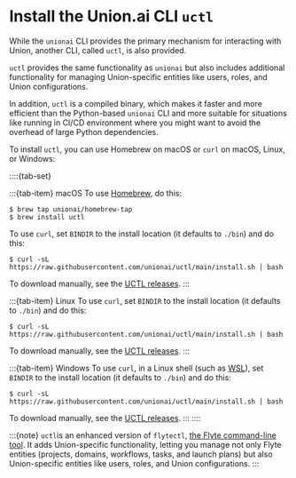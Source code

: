 # Install the Union.ai CLI `uctl`

While the `unionai` CLI provides the primary mechanism for interacting with Union,
another CLI, called `uctl`, is also provided.

`uctl` provides the same functionality as `unionai` but also includes
additional functionality for managing Union-specific entities like users, roles, and Union configurations.

In addition, `uctl` is a compiled binary, which makes it faster and more efficient than the Python-based
`unionai` CLI and more suitable for situations like running in CI/CD environment where you might want to
avoid the overhead of large Python dependencies.

To install `uctl`, you can use Homebrew on macOS or `curl` on macOS, Linux, or Windows:

::::{tab-set}

:::{tab-item} macOS
To use [Homebrew](https://brew.sh/), do this:

```{code-block} shell
$ brew tap unionai/homebrew-tap
$ brew install uctl
```

To use `curl`, set `BINDIR` to the install location (it defaults to `./bin`) and do this:

```{code-block} shell
$ curl -sL https://raw.githubusercontent.com/unionai/uctl/main/install.sh | bash
```

To download manually, see the [UCTL releases](https://github.com/unionai/uctl/releases).
:::

:::{tab-item} Linux
To use `curl`, set `BINDIR` to the install location (it defaults to `./bin`) and do this:

```{code-block} shell
$ curl -sL https://raw.githubusercontent.com/unionai/uctl/main/install.sh | bash
```

To download manually, see the [UCTL releases](https://github.com/unionai/uctl/releases).
:::

:::{tab-item} Windows
To use `curl`, in a Linux shell (such as [WSL](https://learn.microsoft.com/en-us/windows/wsl/install)), set `BINDIR` to the install location (it defaults to `./bin`) and do this:

```{code-block} shell
$ curl -sL https://raw.githubusercontent.com/unionai/uctl/main/install.sh | bash
```

To download manually, see the [UCTL releases](https://github.com/unionai/uctl/releases).
:::
::::

:::{note}
`uctl`is an enhanced version of `flytectl`, [the Flyte command-line tool](https://docs.flyte.org/en/latest/flytectl/docs_index.html).
It adds Union-specific functionality, letting you manage not only Flyte entities (projects, domains, workflows, tasks, and launch plans) but also Union-specific entities like users, roles, and Union configurations.
:::